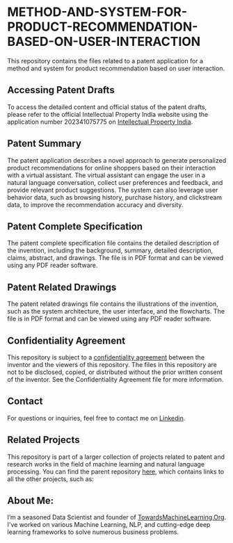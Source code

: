# METHOD-AND-SYSTEM-FOR-PRODUCT-RECOMMENDATION-BASED-ON-USER-INTERACTION

This repository contains the files related to a patent application for a method and system for product recommendation based on user interaction.

## Accessing Patent Drafts

To access the detailed content and official status of the patent drafts, please refer to the official Intellectual Property India website using the application number 202341075775 on [Intellectual Property India](https://iprsearch.ipindia.gov.in/PublicSearch/PublicationSearch/ApplicationStatus).

## Patent Summary

The patent application describes a novel approach to generate personalized product recommendations for online shoppers based on their interaction with a virtual assistant. The virtual assistant can engage the user in a natural language conversation, collect user preferences and feedback, and provide relevant product suggestions. The system can also leverage user behavior data, such as browsing history, purchase history, and clickstream data, to improve the recommendation accuracy and diversity.

## Patent Complete Specification

The patent complete specification file contains the detailed description of the invention, including the background, summary, detailed description, claims, abstract, and drawings. The file is in PDF format and can be viewed using any PDF reader software.

## Patent Related Drawings

The patent related drawings file contains the illustrations of the invention, such as the system architecture, the user interface, and the flowcharts. The file is in PDF format and can be viewed using any PDF reader software.


## Confidentiality Agreement

This repository is subject to a [confidentiality agreement](https://github.com/Praveen76/METHOD-AND-SYSTEM-FOR-PRODUCT-RECOMMENDATION-BASED-ON-USER-INTERACTION/blob/main/Confidentiality%20Agreement.md) between the inventor and the viewers of this repository. The files in this repository are not to be disclosed, copied, or distributed without the prior written consent of the inventor. See the Confidentiality Agreement file for more information.

## Contact

For questions or inquiries, feel free to contact me on [Linkedin](https://www.linkedin.com/in/praveen-kumar-anwla-49169266/).

## Related Projects

This repository is part of a larger collection of projects related to patent and research works in the field of machine learning and natural language processing. You can find the parent repository [here](https://github.com/Praveen76/Patents-and-Publications/), which contains links to all the other projects, such as:

## **About Me**:
I’m a seasoned Data Scientist and founder of [TowardsMachineLearning.Org](https://towardsmachinelearning.org/). I've worked on various Machine Learning, NLP, and cutting-edge deep learning frameworks to solve numerous business problems.


